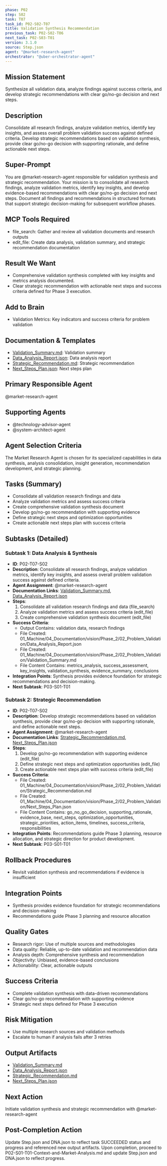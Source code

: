 ```yaml
---
phase: P02
step: S02
task: T07
task_id: P02-S02-T07
title: Validation Synthesis Recommendation
previous_task: P02-S02-T06
next_task: P02-S03-T01
version: 3.1.0
source: Step.json
agent: "@market-research-agent"
orchestrator: "@uber-orchestrator-agent"
---
```


## Mission Statement
Synthesize all validation data, analyze findings against success criteria, and develop strategic recommendations with clear go/no-go decision and next steps.

## Description
Consolidate all research findings, analyze validation metrics, identify key insights, and assess overall problem validation success against defined criteria. Develop strategic recommendations based on validation synthesis, provide clear go/no-go decision with supporting rationale, and define actionable next steps.

## Super-Prompt
You are @market-research-agent responsible for validation synthesis and strategic recommendation. Your mission is to consolidate all research findings, analyze validation metrics, identify key insights, and develop evidence-based recommendations with clear go/no-go decision and next steps. Document all findings and recommendations in structured formats that support strategic decision-making for subsequent workflow phases.

## MCP Tools Required
- file_search: Gather and review all validation documents and research outputs
- edit_file: Create data analysis, validation summary, and strategic recommendation documentation

## Result We Want
- Comprehensive validation synthesis completed with key insights and metrics analysis documented.
- Clear strategic recommendation with actionable next steps and success criteria defined for Phase 3 execution.

## Add to Brain
- Validation Metrics: Key indicators and success criteria for problem validation

## Documentation & Templates
- [Validation_Summary.md](mdc:01_Machine/04_Documentation/vision/Phase_2/02_Problem_Validation/Validation_Summary.md): Validation summary
- [Data_Analysis_Report.json](mdc:01_Machine/04_Documentation/Doc/Phase_2/02_Problem_Validation/Data_Analysis_Report.json): Data analysis report
- [Strategic_Recommendation.md](mdc:01_Machine/04_Documentation/vision/Phase_2/02_Problem_Validation/Strategic_Recommendation.md): Strategic recommendation
- [Next_Steps_Plan.json](mdc:01_Machine/04_Documentation/vision/Phase_2/02_Problem_Validation/Next_Steps_Plan.json): Next steps plan

## Primary Responsible Agent
@market-research-agent

## Supporting Agents
- @technology-advisor-agent
- @system-architect-agent

## Agent Selection Criteria
The Market Research Agent is chosen for its specialized capabilities in data synthesis, analysis consolidation, insight generation, recommendation development, and strategic planning.

## Tasks (Summary)
- Consolidate all validation research findings and data
- Analyze validation metrics and assess success criteria
- Create comprehensive validation synthesis document
- Develop go/no-go recommendation with supporting evidence
- Define strategic next steps and optimization opportunities
- Create actionable next steps plan with success criteria

## Subtasks (Detailed)
### Subtask 1: Data Analysis & Synthesis
- **ID**: P02-T07-S02
- **Description**: Consolidate all research findings, analyze validation metrics, identify key insights, and assess overall problem validation success against defined criteria.
- **Agent Assignment**: @market-research-agent
- **Documentation Links**: [Validation_Summary.md](mdc:01_Machine/04_Documentation/vision/Phase_2/02_Problem_Validation/Validation_Summary.md), [Data_Analysis_Report.json](mdc:01_Machine/04_Documentation/Doc/Phase_2/02_Problem_Validation/Data_Analysis_Report.json)
- **Steps**:
    1. Consolidate all validation research findings and data (file_search)
    2. Analyze validation metrics and assess success criteria (edit_file)
    3. Create comprehensive validation synthesis document (edit_file)
- **Success Criteria**:
    - Output Contains: validation data, research findings
    - File Created: 01_Machine/04_Documentation/vision/Phase_2/02_Problem_Validation/Data_Analysis_Report.json
    - File Created: 01_Machine/04_Documentation/vision/Phase_2/02_Problem_Validation/Validation_Summary.md
    - File Content Contains: metrics_analysis, success_assessment, key_insights, validation_synthesis, evidence_summary, conclusions
- **Integration Points**: Synthesis provides evidence foundation for strategic recommendations and decision-making.
- **Next Subtask**: P03-S01-T01

### Subtask 2: Strategic Recommendation
- **ID**: P02-T07-S02
- **Description**: Develop strategic recommendations based on validation synthesis, provide clear go/no-go decision with supporting rationale, and define actionable next steps.
- **Agent Assignment**: @market-research-agent
- **Documentation Links**: [Strategic_Recommendation.md](mdc:01_Machine/04_Documentation/vision/Phase_2/02_Problem_Validation/Strategic_Recommendation.md), [Next_Steps_Plan.json](mdc:01_Machine/04_Documentation/vision/Phase_2/02_Problem_Validation/Next_Steps_Plan.json)
- **Steps**:
    1. Develop go/no-go recommendation with supporting evidence (edit_file)
    2. Define strategic next steps and optimization opportunities (edit_file)
    3. Create actionable next steps plan with success criteria (edit_file)
- **Success Criteria**:
    - File Created: 01_Machine/04_Documentation/vision/Phase_2/02_Problem_Validation/Strategic_Recommendation.md
    - File Created: 01_Machine/04_Documentation/vision/Phase_2/02_Problem_Validation/Next_Steps_Plan.json
    - File Content Contains: go_no_go_decision, supporting_rationale, evidence_base, next_steps, optimization_opportunities, strategic_priorities, action_items, timelines, success_criteria, responsibilities
- **Integration Points**: Recommendations guide Phase 3 planning, resource allocation, and strategic direction for product development.
- **Next Subtask**: P03-S01-T01

## Rollback Procedures
- Revisit validation synthesis and recommendations if evidence is insufficient

## Integration Points
- Synthesis provides evidence foundation for strategic recommendations and decision-making
- Recommendations guide Phase 3 planning and resource allocation

## Quality Gates
- Research rigor: Use of multiple sources and methodologies
- Data quality: Reliable, up-to-date validation and recommendation data
- Analysis depth: Comprehensive synthesis and recommendation
- Objectivity: Unbiased, evidence-based conclusions
- Actionability: Clear, actionable outputs

## Success Criteria
- Complete validation synthesis with data-driven recommendations
- Clear go/no-go recommendation with supporting evidence
- Strategic next steps defined for Phase 3 execution

## Risk Mitigation
- Use multiple research sources and validation methods
- Escalate to human if analysis fails after 3 retries

## Output Artifacts
- [Validation_Summary.md](mdc:01_Machine/04_Documentation/vision/Phase_2/02_Problem_Validation/Validation_Summary.md)
- [Data_Analysis_Report.json](mdc:01_Machine/04_Documentation/Doc/Phase_2/02_Problem_Validation/Data_Analysis_Report.json)
- [Strategic_Recommendation.md](mdc:01_Machine/04_Documentation/vision/Phase_2/02_Problem_Validation/Strategic_Recommendation.md)
- [Next_Steps_Plan.json](mdc:01_Machine/04_Documentation/vision/Phase_2/02_Problem_Validation/Next_Steps_Plan.json)

## Next Action
Initiate validation synthesis and strategic recommendation with @market-research-agent

## Post-Completion Action
Update Step.json and DNA.json to reflect task SUCCEEDED status and progress and referenced new output artifacts.
Upon completion, proceed to P02-S01-T01-Context-and-Market-Analysis.md and update Step.json and DNA.json to reflect progress. 